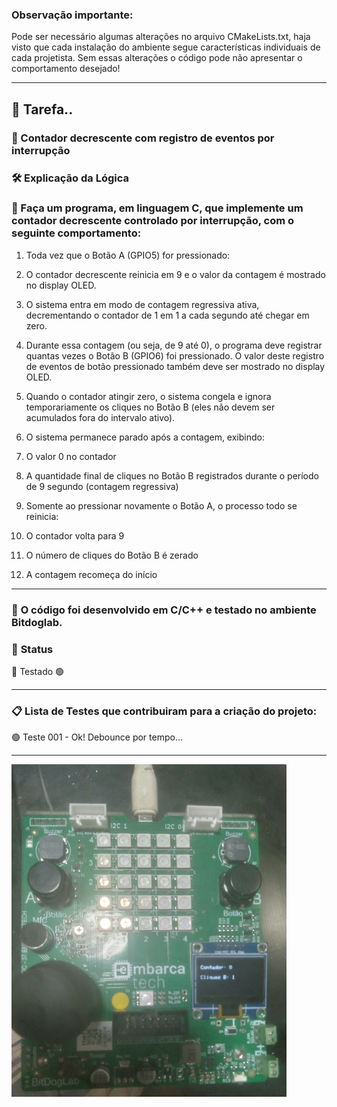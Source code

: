 ### Observação importante:
Pode ser necessário algumas alterações no arquivo CMakeLists.txt, haja visto que cada instalação
do ambiente segue características individuais de cada projetista. Sem essas alterações o
código pode não apresentar o comportamento desejado!
___
## 🚀 **Tarefa..**

### 📌 Contador decrescente com registro de eventos por interrupção

### 🛠️ Explicação da Lógica

### 🎯 Faça um programa, em linguagem C, que implemente um contador decrescente controlado por interrupção, com o seguinte comportamento:

1. Toda vez que o Botão A (GPIO5) for pressionado:

2. O contador decrescente reinicia em 9 e o valor da contagem é mostrado no display OLED.

3. O sistema entra em modo de contagem regressiva ativa, decrementando o contador de 1 em 1 a cada segundo até chegar em zero.

4. Durante essa contagem (ou seja, de 9 até 0), o programa deve registrar quantas vezes o Botão B (GPIO6) foi pressionado. O valor deste registro de eventos de botão pressionado também deve ser mostrado no display OLED.

5. Quando o contador atingir zero, o sistema congela e ignora temporariamente os cliques no Botão B (eles não devem ser acumulados fora do intervalo ativo).

6. O sistema permanece parado após a contagem, exibindo:

7. O valor 0 no contador

8. A quantidade final de cliques no Botão B registrados durante o período de 9 segundo (contagem regressiva)

9. Somente ao pressionar novamente o Botão A, o processo todo se reinicia:

10. O contador volta para 9

11. O número de cliques do Botão B é zerado

12. A contagem recomeça do início
___

### 📝 **O código foi desenvolvido em C/C++ e testado no ambiente Bitdoglab.**

### 🔧 **Status**

 🚧 Testado 🟢
___

### 📋 **Lista de Testes que contribuiram para a criação do projeto:**

🟢 Teste 001 - Ok! Debounce por tempo...
___
![Projeto final testado](./assets/20250412_174721.jpg)
